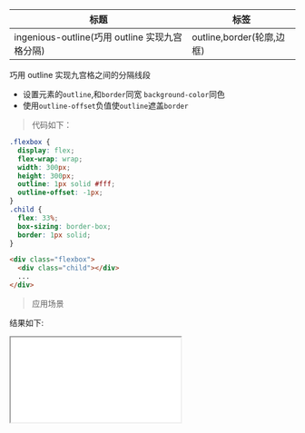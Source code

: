 | 标题                                           | 标签                      |
| ---------------------------------------------- | ------------------------- |
| ingenious-outline(巧用 outline 实现九宫格分隔) | outline,border(轮廓,边框) |

巧用 outline 实现九宫格之间的分隔线段

- 设置元素的`outline`,和`border`同宽 `background-color`同色
- 使用`outline-offset`负值使`outline`遮盖`border`

> 代码如下：

```css
.flexbox {
  display: flex;
  flex-wrap: wrap;
  width: 300px;
  height: 300px;
  outline: 1px solid #fff;
  outline-offset: -1px;
}
.child {
  flex: 33%;
  box-sizing: border-box;
  border: 1px solid;
}
```

```html
<div class="flexbox">
  <div class="child"></div>
  ...
</div>
```

> 应用场景

<div class="code-editor" data-url="codes/css/html/ingenious-outline.html" data-language="html"></div>

结果如下:

<iframe src="codes/css/html/ingenious-outline.html"></iframe>
